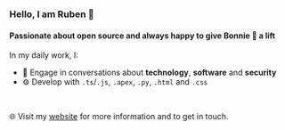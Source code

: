 ### Hello, I am Ruben 👋

#### Passionate about open source and always happy to give Bonnie 🐶 a lift

In my daily work, I:
- 💬 Engage in conversations about **technology**, **software** and **security**
- ⚙️ Develop with `.ts`/`.js`, `.apex`, `.py`, `.html` and `.css`

<br>

🌐 Visit my [website](https://halmanandco.com/) for more information and to get in touch.
